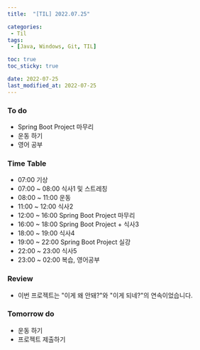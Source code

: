 ```yaml
---
title:  "[TIL] 2022.07.25"

categories:
 - Til
tags:
 - [Java, Windows, Git, TIL]

toc: true
toc_sticky: true

date: 2022-07-25
last_modified_at: 2022-07-25
---
```



### To do
- Spring Boot Project 마무리  
- 운동 하기
- 영어 공부


### Time Table
- 07:00 기상
- 07:00 ~ 08:00 식사1 및 스트레칭 
- 08:00 ~ 11:00 운동
- 11:00 ~ 12:00 식사2
- 12:00 ~ 16:00 Spring Boot Project 마무리
- 16:00 ~ 18:00 Spring Boot Project + 식사3
- 18:00 ~ 19:00 식사4
- 19:00 ~ 22:00 Spring Boot Project 실강
- 22:00 ~ 23:00 식사5
- 23:00 ~ 02:00 복습, 영어공부


### Review
- 이번 프로젝트는 "이게 왜 안돼?"와 "이게 되네?"의 연속이었습니다.

### Tomorrow do
- 운동 하기
- 프로젝트 제출하기
